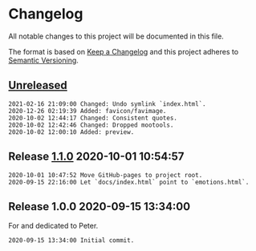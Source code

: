 # Changelog

All notable changes to this project will be documented in this file.

The format is based on [Keep a Changelog](http://keepachangelog.com/en/1.0.0/)
and this project adheres to [Semantic Versioning](http://semver.org/spec/v2.0.0.html).

## [Unreleased]

```
2021-02-16 21:09:00 Changed: Undo symlink `index.html`.
2020-12-26 02:19:39 Added: favicon/favimage.
2020-10-02 12:44:17 Changed: Consistent quotes.
2020-10-02 12:42:46 Changed: Dropped mootools.
2020-10-02 12:00:10 Added: preview.
```

## Release [1.1.0] 2020-10-01 10:54:57

```
2020-10-01 10:47:52 Move GitHub-pages to project root.
2020-09-15 22:16:00 Let `docs/index.html` point to `emotions.html`.
```

## Release 1.0.0 2020-09-15 13:34:00

For and dedicated to Peter.

```
2020-09-15 13:34:00 Initial commit.
```

[Unreleased]: https://github.com/xyzzy/emotions/compare/v1.1.0...HEAD
[1.1.0]: https://github.com/xyzzy/emotions/compare/v1.0.0...v1.1.0
